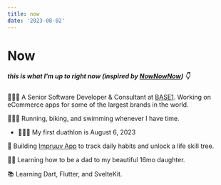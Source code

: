 ```yaml
---
title: now
date: '2023-08-02'
---
```


# Now

##### this is what I'm up to right now (inspired by [NowNowNow](https://nownownow.com/about)) 👇

👨🏻‍💻 A Senior Software Developer & Consultant at [BASE1](https://www.base1.com/). Working on eCommerce apps for some of the largest brands in the world.

🏃🏻‍♂️ Running, biking, and swimming whenever I have time.

- 🚴🏻‍♂️ My first duathlon is August 6, 2023

📱 Building [Impruuv App](https://impruuv.me/) to track daily habits and unlock a life skill tree.

👨🏻 Learning how to be a dad to my beautiful 16mo daughter.

📚 Learning Dart, Flutter, and SvelteKit.
